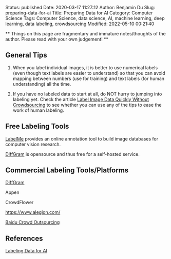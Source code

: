 Status: published
Date: 2020-03-17 11:27:12
Author: Benjamin Du
Slug: preparing-data-for-ai
Title: Preparing Data for AI
Category: Computer Science
Tags: Computer Science, data science, AI, machine learning, deep learning, data labeling, crowdsourcing
Modified: 2022-05-10 00:21:40

**
Things on this page are fragmentary and immature notes/thoughts of the author.
Please read with your own judgement!
**


## General Tips

1. When you label individual images,
    it is better to use numerical labels 
    (even though text labels are easier to understand)
    so that you can avoid mapping between numbers (use for training)
    and text labels (for human understanding) all the time.

2. If you have no labeled data to start at all,
    do NOT hurry to jumping into labeling yet. 
    Check the article
    [Label Image Data Quickly Without Crowdsourcing](http://www.legendu.net/misc/blog/label-image-data-quickly-without-crowdsourcing/)
    to see whether you can use any of the tips to ease the work of human labeling.


## Free Labeling Tools 

[LabelMe](http://labelme2.csail.mit.edu/Release3.0/index.php?message=1)
provides an online annotation tool to build image databases for computer vision research. 

[DiffGram](https://diffgram.com/main/)
is opensource and thus free for a self-hosted service.


## Commercial Labeling Tools/Platforms

[DiffGram](https://diffgram.com/main/)

Appen

CrowdFlower

https://www.alegion.com/

[Baidu Crowd Outsourcing](https://zhongbao.baidu.com/mark/home/index)



## References

[Labeling Data for AI](http://www.legendu.net/misc/blog/labeling-data-for-ai/)
